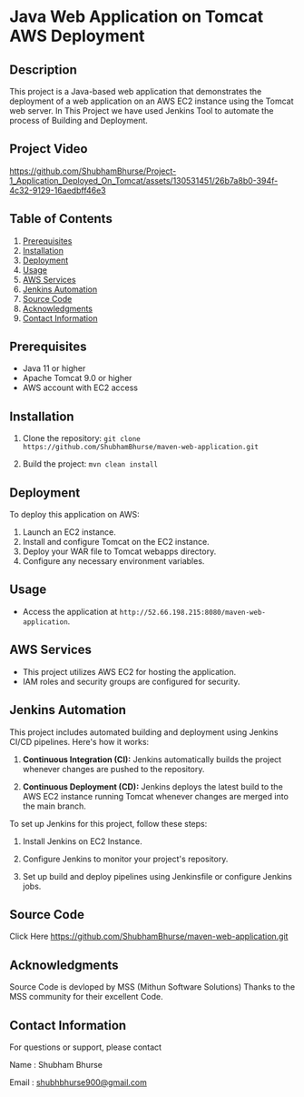# Java Web Application on Tomcat AWS Deployment



## Description

This project is a Java-based web application that demonstrates the deployment of a web application on an AWS EC2 instance using the Tomcat web server.
In This Project we have used Jenkins Tool to automate the process of Building and Deployment.

## Project Video



https://github.com/ShubhamBhurse/Project-1_Application_Deployed_On_Tomcat/assets/130531451/26b7a8b0-394f-4c32-9129-16aedbff46e3



## Table of Contents

1. [Prerequisites](#prerequisites)
2. [Installation](#installation)
3. [Deployment](#deployment)
4. [Usage](#usage)
5. [AWS Services](#aws-services)
6. [Jenkins Automation](#jenkins-automation)
7. [Source Code](https://github.com/ShubhamBhurse/maven-web-application.git)
8. [Acknowledgments](#acknowledgments)
9. [Contact Information](#contact-information)

## Prerequisites

- Java 11 or higher
- Apache Tomcat 9.0 or higher
- AWS account with EC2 access

## Installation

1. Clone the repository: `git clone https://github.com/ShubhamBhurse/maven-web-application.git`

2. Build the project: `mvn clean install`

## Deployment

To deploy this application on AWS:

1. Launch an EC2 instance.
2. Install and configure Tomcat on the EC2 instance.
3. Deploy your WAR file to Tomcat webapps directory.
4. Configure any necessary environment variables.

## Usage

- Access the application at `http://52.66.198.215:8080/maven-web-application`.

## AWS Services

- This project utilizes AWS EC2 for hosting the application.
- IAM roles and security groups are configured for security.

## Jenkins Automation

This project includes automated building and deployment using Jenkins CI/CD pipelines. Here's how it works:

1. **Continuous Integration (CI):** Jenkins automatically builds the project whenever changes are pushed to the repository.

2. **Continuous Deployment (CD):** Jenkins deploys the latest build to the AWS EC2 instance running Tomcat whenever changes are merged into the main branch.

To set up Jenkins for this project, follow these steps:

1. Install Jenkins on EC2 Instance.

2. Configure Jenkins to monitor your project's repository.

3. Set up build and deploy pipelines using Jenkinsfile or configure Jenkins jobs.

## Source Code
Click Here
https://github.com/ShubhamBhurse/maven-web-application.git

## Acknowledgments
Source Code is devloped by MSS (Mithun Software Solutions)
Thanks to the MSS community for their excellent Code.

## Contact Information

For questions or support, please contact

Name : Shubham Bhurse

Email : shubhbhurse900@gmail.com
